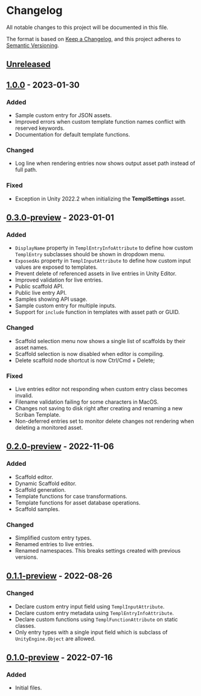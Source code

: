 # Changelog

All notable changes to this project will be documented in this file.

The format is based on [Keep a Changelog](https://keepachangelog.com/en/1.0.0/),
and this project adheres to [Semantic Versioning](https://semver.org/spec/v2.0.0.html).

## [Unreleased]

## [1.0.0] - 2023-01-30

### Added

- Sample custom entry for JSON assets.
- Improved errors when custom template function names conflict with reserved keywords.
- Documentation for default template functions.

### Changed

- Log line when rendering entries now shows output asset path instead of full path.

### Fixed

- Exception in Unity 2022.2 when initializing the **TemplSettings** asset.

## [0.3.0-preview] - 2023-01-01

### Added

- `DisplayName` property in `TemplEntryInfoAttribute` to define how custom `TemplEntry` subclasses should be shown in dropdown menu.
- `ExposedAs` property in `TemplInputAttribute` to define how custom input values are exposed to templates.
- Prevent delete of referenced assets in live entries in Unity Editor.
- Improved validation for live entries.
- Public scaffold API.
- Public live entry API.
- Samples showing API usage.
- Sample custom entry for multiple inputs.
- Support for `include` function in templates with asset path or GUID.

### Changed

- Scaffold selection menu now shows a single list of scaffolds by their asset names.
- Scaffold selection is now disabled when editor is compiling.
- Delete scaffold node shortcut is now Ctrl/Cmd + Delete;

### Fixed

- Live entries editor not responding when custom entry class becomes invalid.
- Filename validation failing for some characters in MacOS.
- Changes not saving to disk right after creating and renaming a new Scriban Template.
- Non-deferred entries set to monitor delete changes not rendering when deleting a monitored asset.

## [0.2.0-preview] - 2022-11-06

### Added

- Scaffold editor.
- Dynamic Scaffold editor.
- Scaffold generation.
- Template functions for case transformations.
- Template functions for asset database operations.
- Scaffold samples.

### Changed

- Simplified custom entry types.
- Renamed entries to live entries.
- Renamed namespaces. This breaks settings created with previous versions.

## [0.1.1-preview] - 2022-08-26

### Changed

- Declare custom entry input field using `TemplInputAttribute`.
- Declare custom entry metadata using `TemplEntryInfoAttribute`.
- Declare custom functions using `TemplFunctionAttribute` on static classes.
- Only entry types with a single input field which is subclass of `UnityEngine.Object` are allowed.

## [0.1.0-preview] - 2022-07-16

### Added

- Initial files.

[Unreleased]: https://github.com/willykc/templ/compare/v1.0.0...HEAD
[1.0.0]: https://github.com/willykc/templ/compare/v0.3.0-preview...v1.0.0
[0.3.0-preview]: https://github.com/willykc/templ/compare/v0.2.0-preview...v0.3.0-preview
[0.2.0-preview]: https://github.com/willykc/templ/compare/v0.1.1-preview...v0.2.0-preview
[0.1.1-preview]: https://github.com/willykc/templ/compare/v0.1.0-preview...v0.1.1-preview
[0.1.0-preview]: https://github.com/willykc/templ/releases/tag/v0.1.0-preview
